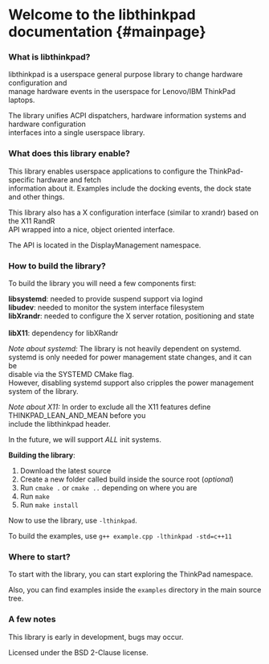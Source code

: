 Welcome to the libthinkpad documentation 	{#mainpage}
============

### What is libthinkpad?

libthinkpad is a userspace general purpose library to change hardware configuration and <br>
manage hardware events in the userspace for Lenovo/IBM ThinkPad laptops. <br>

The library unifies ACPI dispatchers, hardware information systems and hardware configuration <br>
interfaces into a single userspace library. <br>

### What does this library enable?

This library enables userspace applications to configure the ThinkPad-specific hardware and fetch <br>
information about it. Examples include the docking events, the dock state and other things. <br>

This library also has a X configuration interface (similar to xrandr) based on the X11 RandR <br>
API wrapped into a nice, object oriented interface. <br>

The API is located in the DisplayManagement namespace.

### How to build the library?

To build the library you will need a few components first: <br>

__libsystemd__: needed to provide suspend support via logind  <br>
__libudev__: needed to monitor the system interface filesystem   <br>
__libXrandr__: needed to configure the X server rotation, positioning and state <br>    
__libX11__: dependency for libXRandr    <br>

*Note about systemd:* The library is not heavily dependent on systemd. <br>
systemd is only needed for power management state changes, and it can be <br> 
disable via the SYSTEMD CMake flag. <br>
However, disabling systemd support also cripples the power management system of the library. <br>

*Note about X11:* In order to exclude all the X11 features define THINKPAD_LEAN_AND_MEAN before you <br>
include the libthinkpad header.

In the future, we will support *ALL* init systems. <br>

__Building the library__:

1) Download the latest source   <br>
2) Create a new folder called build inside the source root (*optional*)    <br>
3) Run `cmake .` or `cmake ..` depending on where you are     <br>
4) Run `make` <br>
5) Run `make install` <br>

Now to use the library, use `-lthinkpad`. <br>

To build the examples, use `g++ example.cpp -lthinkpad -std=c++11` <br>

### Where to start?

To start with the library, you can start exploring the ThinkPad namespace. <br>

Also, you can find examples inside the `examples` directory in the main source tree. <br>

### A few notes

This library is early in development, bugs may occur. <br>

Licensed under the BSD 2-Clause license.

